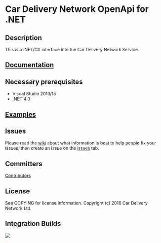 Car Delivery Network OpenApi for .NET
===

Description
---
This is a .NET/C# interface into the Car Delivery Network Service.

[Documentation](http://docs.cardeliverynetwork.com)
---

Necessary prerequisites
---
* Visual Studio 2013/15
* .NET 4.0 

[Examples](https://github.com/cardeliverynetwork/openapi.net/wiki/Code-Examples)
---

Issues
---
Please read the [wiki](https://github.com/cardeliverynetwork/openapi.net/wiki) about what information is best to help people fix your issues, then create an issue on the [issues](https://github.com/cardeliverynetwork/csharp-apiclient/issues) tab.

Committers
---
[Contributors](https://github.com/cardeliverynetwork/openapi.net/contributors)

License
---
See COPYING for license information. Copyright (c) 2016 Car Delivery Network Ltd.

Integration Builds
---
<a href="http://build2.cardeliverynetwork.com:8080/viewType.html?buildTypeId=cdnopen_openapinet&guest=1">
<img src="http://build2.cardeliverynetwork.com:8080/app/rest/builds/buildType:cdnopen_openapinet/statusIcon"/>
</a>
